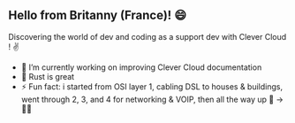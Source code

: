 ## Hello from Britanny (France)! 😄

Discovering the world of dev and coding as a support dev with Clever Cloud ! ✌


- 🔭 I’m currently working on improving Clever Cloud documentation
- 🌱 Rust is great 
- ⚡ Fun fact: i started from OSI layer 1, cabling DSL to houses & buildings, went through 2, 3, and 4 for networking & VOIP, then all the way up 👷 -> 🧑‍💻

